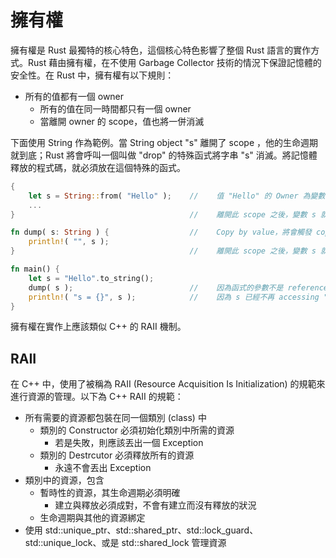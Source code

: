 # 擁有權

擁有權是 Rust 最獨特的核心特色，這個核心特色影響了整個 Rust 語言的實作方式。Rust 藉由擁有權，在不使用 Garbage Collector 技術的情況下保證記憶體的安全性。在 Rust 中，擁有權有以下規則：

- 所有的值都有一個 owner
    - 所有的值在同一時間都只有一個 owner
	- 當離開 owner 的 scope，值也將一併消滅

下面使用 String 作為範例。當 String object "s" 離開了 scope ，他的生命週期就到底；Rust 將會呼叫一個叫做 "drop" 的特殊函式將字串 "s" 消滅。將記憶體釋放的程式碼，就必須放在這個特殊的函式。

``` rust
{
    let s = String::from( "Hello" );    //    值 "Hello" 的 Owner 為變數 s
	...
}                                       //    離開此 scope 之後，變數 s 就會被消滅；連帶的值 "Hello" 也會被消滅

fn dump( s: String ) {                  //    Copy by value，將會觸發 copy constructor 導致擁有權交換
    println!( "", s );
}                                       //    離開此 scope 之後，變數 s 就會被消滅；連帶的值 "Hello" 也會被消滅

fn main() {
    let s = "Hello".to_string();
	dump( s );                          //    因為函式的參數不是 reference，所以這邊呼叫 copy constructor 導致擁有權交換，s 不可再被 access
	println!( "s = {}", s );            //    因為 s 已經不再 accessing "Hello"，這邊會發生錯誤
}
```

擁有權在實作上應該類似 C++ 的 RAII 機制。

## RAII

在 C++ 中，使用了被稱為 RAII (Resource Acquisition Is Initialization) 的規範來進行資源的管理。以下為 C++ RAII 的規範：

- 所有需要的資源都包裝在同一個類別 (class) 中
    - 類別的 Constructor 必須初始化類別中所需的資源
	    - 若是失敗，則應該丟出一個 Exception
    - 類別的 Destrcutor 必須釋放所有的資源
	    - 永遠不會丟出 Exception
- 類別中的資源，包含
    - 暫時性的資源，其生命週期必須明確
	    - 建立與釋放必須成對，不會有建立而沒有釋放的狀況
	- 生命週期與其他的資源綁定
- 使用 std::unique_ptr、std::shared_ptr、std::lock_guard、std::unique_lock、或是 std::shared_lock 管理資源



